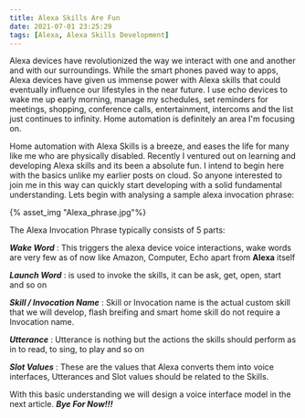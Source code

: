 ```yaml
---
title: Alexa Skills Are Fun
date: 2021-07-01 23:25:29
tags: [Alexa, Alexa Skills Development]
---
```


Alexa devices have revolutionized the way we interact with one and another and with our surroundings. While the smart phones paved way to apps, Alexa devices have given us immense power with Alexa skills that could eventually influence our lifestyles in the near future. I use echo devices to wake me up early morning, manage my schedules, set reminders for meetings, shopping, conference calls, entertainment, intercoms and the list just continues to infinity. Home automation is definitely an area I'm focusing on. 

Home automation with Alexa Skills is a breeze, and eases the life for many like me who are physically disabled. Recently I ventured out on learning and developing Alexa skills and its been a absolute fun. I intend to begin here with the basics unlike my earlier posts on cloud. So anyone interested to join me in this way can quickly start developing with a solid fundamental understanding. Lets begin with analysing a sample alexa invocation phrase:



{% asset_img "Alexa_phrase.jpg"%}



The Alexa Invocation Phrase typically consists of 5 parts:



***Wake Word*** : This triggers the alexa device voice interactions, wake words are very few as of now like Amazon, Computer, Echo apart from **Alexa** itself

***Launch Word*** : is used to invoke the skills, it can be ask, get, open, start and so on

***Skill / Invocation Name*** : Skill or Invocation name is the actual custom skill that we will develop, flash breifing and smart home skill do not require a Invocation name.

***Utterance*** : Utterance is nothing but the actions the skills should perform as in to read, to sing, to play and so on

***Slot Values*** : These are the values that Alexa converts them into voice interfaces, Utterances and Slot values should be related to the Skills. 



With this basic understanding we will design a voice interface model in the next article. ***Bye For Now!!!***















